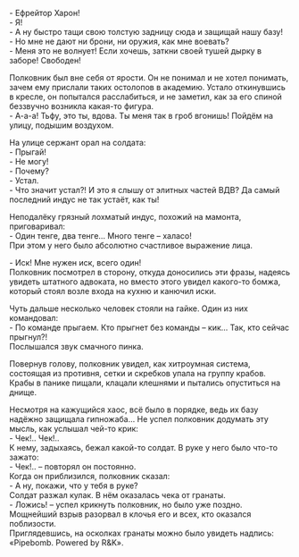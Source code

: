\- Ефрейтор Харон!  
\- Я!  
\- А ну быстро тащи свою толстую задницу сюда и защищай нашу базу!  
\- Но мне не дают ни брони, ни оружия, как мне воевать?  
\- Меня это не волнует! Если хочешь, заткни своей тушей дырку в заборе! Свободен!

Полковник был вне себя от ярости. Он не понимал и не хотел понимать, зачем ему прислали таких остолопов в академию. Устало откинувшись в кресле, он попытался расслабиться, и не заметил, как за его спиной беззвучно возникла какая-то фигура.  
\- А-а-а! Тьфу, это ты, вдова. Ты меня так в гроб вгонишь! Пойдём на улицу, подышим воздухом.

На улице сержант орал на солдата:  
\- Прыгай!  
\- Не могу!  
\- Почему?  
\- Устал.  
\- Что значит устал?! И это я слышу от элитных частей ВДВ? Да самый последний индус не так устаёт, как ты!

Неподалёку грязный лохматый индус, похожий на мамонта, приговаривал:  
\- Один тенге, два тенге… Много тенге – халасо!  
При этом у него было абсолютно счастливое выражение лица.

\- Иск! Мне нужен иск, всего один!  
Полковник посмотрел в сторону, откуда доносились эти фразы, надеясь увидеть штатного адвоката, но вместо этого увидел какого-то бомжа, который стоял возле входа на кухню и канючил иски.

Чуть дальше несколько человек стояли на гайке. Один из них командовал:  
\- По команде прыгаем. Кто прыгнет без команды – кик… Так, кто сейчас прыгнул?!  
Послышался звук смачного пинка.

Повернув голову, полковник увидел, как хитроумная система, состоящая из противня, сетки и скребков упала на группу крабов. Крабы в панике пищали, клацали клешнями и пытались опуститься на днище.

Несмотря на кажущийся хаос, всё было в порядке, ведь их базу надёжно защищала гипножаба… Не успел полковник додумать эту мысль, как услышал чей-то крик:  
\- Чек!.. Чек!..  
К нему, задыхаясь, бежал какой-то солдат. В руке у него было что-то зажато:  
\- Чек!.. – повторял он постоянно.  
Когда он приблизился, полковник сказал:  
\- А ну, покажи, что у тебя в руке?  
Солдат разжал кулак. В нём оказалась чека от гранаты.  
\- Ложись! – успел крикнуть полковник, но было уже поздно. Мощнейший взрыв разорвал в клочья его и всех, кто оказался поблизости.  
Приглядевшись, на осколках гранаты можно было увидеть надпись: «Pipebomb. Powered by R&K».

